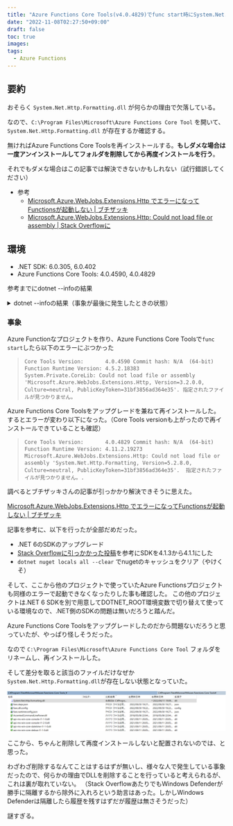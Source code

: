 ```yaml
---
title: "Azure Functions Core Tools(v4.0.4829)でfunc start時にSystem.Net.Http.Formatting.dllが無いエラーが発生したときの対処"
date: "2022-11-08T02:27:50+09:00"
draft: false
toc: true
images:
tags: 
  - Azure Functions
---
```


## 要約

おそらく `System.Net.Http.Formatting.dll` が何らかの理由で欠落している。

なので、`C:\Program Files\Microsoft\Azure Functions Core Tool` を開いて、`System.Net.Http.Formatting.dll` が存在するか確認する。

無ければAzure Functions Core Toolsを再インストールする。**もしダメな場合は一度アンインストールしてフォルダを削除してから再度インストールを行う**。

それでもダメな場合はこの記事では解決できないかもしれない（試行錯誤してください）

- 参考
  - [Microsoft.Azure.WebJobs.Extensions.Http でエラーになってFunctionsが起動しない | ブチザッキ](https://blog.azure.moe/2022/09/15/microsoft-azure-webjobs-extensions-http-%E3%81%A7%E3%82%A8%E3%83%A9%E3%83%BC%E3%81%AB%E3%81%AA%E3%81%A3%E3%81%A6functions%E3%81%8C%E8%B5%B7%E5%8B%95%E3%81%97%E3%81%AA%E3%81%84/)
  - [Microsoft.Azure.WebJobs.Extensions.Http: Could not load file or assembly | Stack Overflowに](https://stackoverflow.com/a/73615914)

## 環境

- .NET SDK: 6.0.305, 6.0.402
- Azure Functions Core Tools: 4.0.4590, 4.0.4829


参考までにdotnet --infoの結果

<details>
<summary>dotnet --infoの結果（事象が最後に発生したときの状態）</summary>

```
$ dotnet --info
.NET SDK:
 Version:   6.0.402
 Commit:    6862418796

ランタイム環境:
 OS Name:     Windows
 OS Version:  10.0.19044
 OS Platform: Windows
 RID:         win10-x64
 Base Path:   C:\Program Files\dotnet\sdk\6.0.402\

global.json file:
  Not found

Host:
  Version:      6.0.10
  Architecture: x64
  Commit:       5a400c212a

.NET SDKs installed:
  3.1.401 [C:\Program Files\dotnet\sdk]
  3.1.424 [C:\Program Files\dotnet\sdk]
  6.0.305 [C:\Program Files\dotnet\sdk]
  6.0.402 [C:\Program Files\dotnet\sdk]

.NET runtimes installed:
  Microsoft.AspNetCore.All 2.1.21 [C:\Program Files\dotnet\shared\Microsoft.AspNetCore.All]
  Microsoft.AspNetCore.All 2.1.30 [C:\Program Files\dotnet\shared\Microsoft.AspNetCore.All]
  Microsoft.AspNetCore.App 2.1.21 [C:\Program Files\dotnet\shared\Microsoft.AspNetCore.App]
  Microsoft.AspNetCore.App 2.1.30 [C:\Program Files\dotnet\shared\Microsoft.AspNetCore.App]
  Microsoft.AspNetCore.App 3.1.7 [C:\Program Files\dotnet\shared\Microsoft.AspNetCore.App]
  Microsoft.AspNetCore.App 3.1.30 [C:\Program Files\dotnet\shared\Microsoft.AspNetCore.App]
  Microsoft.AspNetCore.App 6.0.10 [C:\Program Files\dotnet\shared\Microsoft.AspNetCore.App]
  Microsoft.NETCore.App 2.1.21 [C:\Program Files\dotnet\shared\Microsoft.NETCore.App]
  Microsoft.NETCore.App 2.1.30 [C:\Program Files\dotnet\shared\Microsoft.NETCore.App]
  Microsoft.NETCore.App 3.1.7 [C:\Program Files\dotnet\shared\Microsoft.NETCore.App]
  Microsoft.NETCore.App 3.1.30 [C:\Program Files\dotnet\shared\Microsoft.NETCore.App]
  Microsoft.NETCore.App 6.0.10 [C:\Program Files\dotnet\shared\Microsoft.NETCore.App]
  Microsoft.WindowsDesktop.App 3.1.7 [C:\Program Files\dotnet\shared\Microsoft.WindowsDesktop.App]
  Microsoft.WindowsDesktop.App 3.1.30 [C:\Program Files\dotnet\shared\Microsoft.WindowsDesktop.App]
  Microsoft.WindowsDesktop.App 6.0.10 [C:\Program Files\dotnet\shared\Microsoft.WindowsDesktop.App]

```

</details>

### 事象

Azure Functionなプロジェクトを作り、Azure Functions Core Toolsで`func start`したら以下のエラーにぶつかった

>     Core Tools Version:       4.0.4590 Commit hash: N/A  (64-bit)
>     Function Runtime Version: 4.5.2.18383
>     System.Private.CoreLib: Could not load file or assembly 'Microsoft.Azure.WebJobs.Extensions.Http, Version=3.2.0.0, Culture=neutral, PublicKeyToken=31bf3856ad364e35'. 指定されたファイルが見つかりません。


Azure Functions Core Toolsをアップグレードを兼ねて再インストールした。するとエラーが変わり以下になった。（Core Tools versionも上がったので再インストールできていることも確認）

>     Core Tools Version:       4.0.4829 Commit hash: N/A  (64-bit)
>     Function Runtime Version: 4.11.2.19273
>     Microsoft.Azure.WebJobs.Extensions.Http: Could not load file or assembly 'System.Net.Http.Formatting, Version=5.2.8.0, Culture=neutral, PublicKeyToken=31bf3856ad364e35'.  指定されたファイルが見つかりません。.

調べるとブチザッキさんの記事が引っかかり解決できそうに思えた。

[Microsoft.Azure.WebJobs.Extensions.Http でエラーになってFunctionsが起動しない | ブチザッキ](https://blog.azure.moe/2022/09/15/microsoft-azure-webjobs-extensions-http-%E3%81%A7%E3%82%A8%E3%83%A9%E3%83%BC%E3%81%AB%E3%81%AA%E3%81%A3%E3%81%A6functions%E3%81%8C%E8%B5%B7%E5%8B%95%E3%81%97%E3%81%AA%E3%81%84/)

記事を参考に、以下を行ったが全部だめだった。

- .NET 6のSDKのアップグレード
- [Stack Overflowに引っかかった投稿](https://stackoverflow.com/a/73615914)を参考にSDKを4.1.3から4.1.1にした
- `dotnet nuget locals all --clear` でnugetのキャッシュをクリア（やけくそ）

そして、ここから他のプロジェクトで使っていたAzure Functionsプロジェクトも同様のエラーで起動できなくなったりした事も確認した。
この他のプロジェクトは.NET 6 SDKを別で用意してDOTNET_ROOT環境変数で切り替えて使っている環境なので、.NET側のSDKの問題は無いだろうと踏んだ。

Azure Functions Core Toolsをアップグレードしたのだから問題ないだろうと思っていたが、やっぱり怪しそうだった。

なので `C:\Program Files\Microsoft\Azure Functions Core Tool` フォルダをリネームし、再インストールした。

そして差分を取ると該当のファイルだけなぜか`System.Net.Http.Formatting.dll`が存在しない状態となっていた。

![WinMergeでフォルダの差分を取った](images/2022-11-08-01-59-28.png)

ここから、ちゃんと削除して再度インストールしないと配置されないのでは、と思った。

わざわざ削除するなんてことはするはずが無いし、様々な人で発生している事象だったので、何らかの理由でDLLを削除することを行っていると考えられるが、これは裏が取れていない。
（Stack OverflowあたりでもWindows Defenderが勝手に隔離するから除外に入れろという助言はあった。しかしWindows Defenderは隔離したら履歴を残すはずだが履歴は無さそうだった）

謎すぎる。